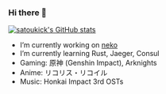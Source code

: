 ### Hi there 👋

[![satoukick's GitHub stats](https://github-readme-stats.vercel.app/api?username=satoukick)](https://github.com/anuraghazra/github-readme-stats)

- I’m currently working on [neko](https://github.com/satoukick/neko)
- I’m currently learning Rust, Jaeger, Consul
- Gaming: 原神 (Genshin Impact), Arknights
- Anime: リコリス・リコイル
- Music: Honkai Impact 3rd OSTs


<!--
**satoukick/satoukick** is a ✨ _special_ ✨ repository because its `README.md` (this file) appears on your GitHub profile.

Here are some ideas to get you started:

- 🔭 I’m currently working on ...
- 🌱 I’m currently learning ...
- 👯 I’m looking to collaborate on ...
- 🤔 I’m looking for help with ...
- 💬 Ask me about ...
- 📫 How to reach me: ...
- 😄 Pronouns: ...
- ⚡ Fun fact: ...
-->
